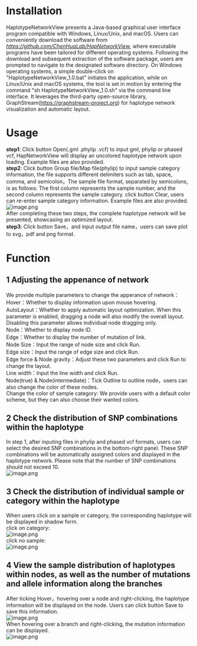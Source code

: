 # Installation
HaplotypeNetworkView presents a Java-based graphical user interface program compatible with Windows, Linux/Unix, and macOS. Users can conveniently download the software from _https://github.com/ChenHuaLab/HapNetworkView_, where executable programs have been tailored for different operating systems. Following the download and subsequent extraction of the software package, users are prompted to navigate to the designated software directory. On Windows operating systems, a simple double-click on "HaplotypeNetworkView_1.0.bat" initiates the application, while on Linux/Unix and macOS systems, the tool is set in motion by entering the command "sh HaplotypeNetworkView_1.0.sh" via the command line interface. It leverages the third-party open-source library, GraphStream(https://graphstream-project.org) for haplotype network visualization and automatic layout.
# Usage  
**step1**: Click button Open(.gml .phylip .vcf) to input gml, phylip or phased vcf, HapNetworkView will display an uncolored haplotype network upon loading. Example files are also provided.  <br />**step2**: Click button Group file/Map file(phylip) to input sample category information, the file supports different delimiters such as tab, space, comma, and semicolon，The sample file format, separated by semicolons, is as follows: The first column represents the sample number, and the second column represents the sample category. click button Clear, users can re-enter sample category information. Example files are also provided.  <br />![image.png](https://cdn.nlark.com/yuque/0/2023/png/38378023/1691758884501-dc0f8130-cadc-4029-81e2-273b9652cd82.png#averageHue=%23f2ede9&clientId=u7446bd05-af3f-4&from=paste&height=186&id=ua513d852&originHeight=279&originWidth=100&originalType=binary&ratio=1.5&rotation=0&showTitle=false&size=5204&status=done&style=none&taskId=u13dcc4f5-4de0-4ef3-9761-402612dda5c&title=&width=66.66666666666667)  <br />After completing these two steps, the complete haplotype network will be presented, showcasing an optimized layout.  <br />**step3**: Click button Save，and input output file name，users can save plot to svg，pdf and png format.  

# Function  
## 1 Adjusting the appenance of network  
We provide multiple parameters to change the apperance of network：  <br />Hover：Whether to display information upon mouse hovering.  <br />AutoLayout：Whether to apply automatic layout optimization. When this parameter is enabled, dragging a node will also modify the overall layout. Disabling this parameter allows individual node dragging only.  <br />Node：Whether to display node ID.  <br />Edge：Whether to display the number of mutation of link.  <br />Node Size：Input the range of node size and click Run.  <br />Edge size：Input the range of edge size and click Run.   <br />Edge force & Node gravity：Adjust these two parameters and click Run to change the layout.  <br />Line width：Input the line width and click Run.  <br />Node(true) & Node(intermediate)：Tick Outline to outline node，users can also change the color of these nodes.   <br />Change the color of sample category: We provide users with a default color scheme, but they can also choose their wanted colors.  
## 2 Check the distribution of  SNP combinations within the haplotype  
In step 1, after inputing files in phylip and phased vcf formats, users can select the desired SNP combinations in the bottom-right panel. These SNP combinations will be automatically assigned colors and displayed in the haplotype network. Please note that the number of SNP combinations should not exceed 10.  <br />![image.png](https://cdn.nlark.com/yuque/0/2023/png/38378023/1691818457690-c05bd935-cd64-47b5-bab8-93fa6b08f71c.png#averageHue=%23faf9f9&clientId=u7446bd05-af3f-4&from=paste&height=313&id=udccaf776&originHeight=1125&originWidth=1789&originalType=binary&ratio=1.5&rotation=0&showTitle=false&size=296041&status=done&style=none&taskId=u9c8ff786-141d-4ddf-b5cf-a0e5f8e5296&title=&width=497.3333435058594)  
## 3 Check the distribution of  individual sample or category within the haplotype  
When users click on a sample or category, the corresponding haplotype will be displayed in shadow form.  <br />click on category:  <br />![image.png](https://cdn.nlark.com/yuque/0/2023/png/38378023/1691818514217-55f37183-91b4-4b27-987d-b2ddb0cdc2d2.png#averageHue=%23f9f8f7&clientId=u7446bd05-af3f-4&from=paste&height=245&id=ud7641975&originHeight=848&originWidth=1730&originalType=binary&ratio=1.5&rotation=0&showTitle=false&size=250278&status=done&style=none&taskId=uc0320fc8-62d3-4d0f-af6b-546c44aced4&title=&width=500.3333740234375)  <br />click no sample:  <br />![image.png](https://cdn.nlark.com/yuque/0/2023/png/38378023/1691818564768-76b7f806-dd71-4bea-aab2-0f13063eca0f.png#averageHue=%23faf9f9&clientId=u7446bd05-af3f-4&from=paste&height=265&id=u9a2921bc&originHeight=906&originWidth=1705&originalType=binary&ratio=1.5&rotation=0&showTitle=false&size=235821&status=done&style=none&taskId=u60afd7b6-4a26-467f-8d4c-346239b0105&title=&width=498.3333740234375)  
## 4 View the sample distribution of haplotypes within nodes, as well as the number of mutations and allele information along the branches  
After ticking Hover，hovering over a node and right-clicking, the haplotype information will be displayed on the node. Users can click button Save to save this information.   <br />![image.png](https://cdn.nlark.com/yuque/0/2023/png/38378023/1691820046718-e92821d1-880b-4a48-a8bd-4912bd05fe73.png#averageHue=%23faf9f9&clientId=u7446bd05-af3f-4&from=paste&height=316&id=u19732214&originHeight=1347&originWidth=2140&originalType=binary&ratio=1.5&rotation=0&showTitle=false&size=286284&status=done&style=none&taskId=u6c8de85a-3526-48f9-8dc4-65033180868&title=&width=502.3333740234375)  <br />When hovering over a branch and right-clicking, the mutation information can be displayed.  <br />![image.png](https://cdn.nlark.com/yuque/0/2023/png/38378023/1691820261384-f1510755-5172-4eed-b356-6692092613f7.png#averageHue=%23fafafa&clientId=u7446bd05-af3f-4&from=paste&height=314&id=u04f2f08f&originHeight=1341&originWidth=2137&originalType=binary&ratio=1.5&rotation=0&showTitle=false&size=252643&status=done&style=none&taskId=u3a3bbbc3-3908-4d95-ae02-c5a53c5cabb&title=&width=500.3333740234375)  


